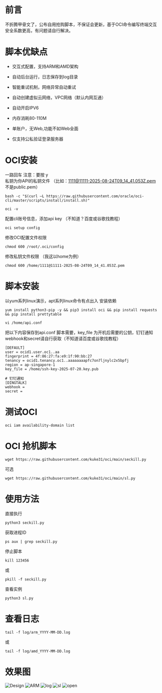 # 前言
不折腾甲骨文了，公布自用抢购脚本，不保证会更新，基于OCI命令编写终端交互安全系数更高，有问题请自行解决。
# 脚本优缺点
- 交互式配置，支持ARM和AMD架构
- 自动后台运行，日志保存到log目录
- 智能重试机制，网络异常自动重试
- 自动创建虚拟云网络，VPC网络（默认内网互通）
- 自动开启IPV6
- 内存消耗80-110M

- 单账户，无Web,功能不如Web全面
- 仅支持公私验证登录服务器
# OCI安装
一路回车 注意：要按 y <br>私钥为你API的私钥文件 （比如：1111@11111-2025-08-24T09_14_41.053Z.pem  不是public.pem）
```
bash -c "$(curl –L https://raw.githubusercontent.com/oracle/oci-cli/master/scripts/install/install.sh)"
```
```
oci -v
```
配置cli账号信息，添加api key （不知道？百度或谷歌找教程）
```
oci setup config
```
修改OCI配置文件权限
```
chmod 600 /root/.oci/config
```
修改私钥文件权限 （我这以home为例）
```
chmod 600 /home/1111@11111-2025-08-24T09_14_41.053Z.pem
```
# 脚本安装
以yum系列linux演示，apt系列linux命令有点出入 安装依赖
```
yum install python3-pip -y && pip3 install oci && pip install requests && pip install prettytable
```
```
vi /home/api.conf
```
把以下内容保存到api.conf 脚本需要，key_file 为开机后需要的公钥，钉钉通知 webhook和secret请自行获取（不知道请百度或谷歌找教程）
```
[DEFAULT]
user = ocid1.user.oc1..aa
fingerprint = 4f:86:27:fa:e9:1f:90:bb:27
tenancy = ocid1.tenancy.oc1..aaaaaaaapfc7on7ljnylc2x5bpfj
region = ap-singapore-1
key_file = /home/ssh-key-2025-07-20.key.pub

# 钉钉通知
[DINGTALK]
webhook =
secret =
```
# 测试OCI
```
oci iam availability-domain list
```
# OCI 抢机脚本
```
wget https://raw.githubusercontent.com/kuke31/oci/main/seckill.py
```
可选
```
wget https://raw.githubusercontent.com/kuke31/oci/main/sl.py
```
# 使用方法
直接执行
```
python3 seckill.py
```
获取进程ID
```
ps aux | grep seckill.py
```
停止脚本
```
kill 123456 
```
或
```
pkill -f seckill.py
```
查看实例
```
python3 sl.py
```
# 查看日志
```
tail -f log/arm_YYYY-MM-DD.log
```
或
```
tail -f log/amd_YYYY-MM-DD.log
```
# 效果图
![Design](https://github.com/kuke31/oci/blob/35ab8cfdd7dd804de71e3482474fa0b78977434e/img/2bc95c.png)
![ARM](https://github.com/kuke31/oci/blob/09611fc1d708503b9e205890cad526338f8fb2c9/img/a9abef3d-192c-49de-abb2-3b3b17680ef4.png)
![log](https://github.com/kuke31/oci/blob/de2242a21722ac21d3fa7dc1457589ba943fcbc9/img/7e791ddc-0568-4fb1-bf64-191fa106d3ef.png)
![sl](https://github.com/kuke31/oci/blob/4869d27da0a1a25eb6fafc76becd06b65ba10cf1/img/9a7357fd-31c3-433c-a584-cb747f260443.png)
![open](https://github.com/kuke31/oci/blob/5c2378a12aaba7c4671604311a25141377e100c5/img/69ddcfc6-f5c5-4e2e-b05d-c3aea8597e3a.png)
